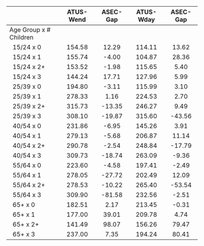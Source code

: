 
|                      |    ATUS-Wend |     ASEC-Gap |    ATUS-Wday |     ASEC-Gap |
| -------------------- | :----------: | :----------: | :----------: | :----------: |
| Age Group x # Children |              |              |              |              |
| &nbsp;&nbsp;15/24 x 0 |       154.58 |        12.29 |       114.11 |        13.62 |
| &nbsp;&nbsp;15/24 x 1 |       155.74 |        -4.00 |       104.87 |        28.36 |
| &nbsp;&nbsp;15/24 x 2+ |       153.52 |        -1.98 |       115.65 |         5.40 |
| &nbsp;&nbsp;15/24 x 3 |       144.24 |        17.71 |       127.96 |         5.99 |
| &nbsp;&nbsp;25/39 x 0 |       194.80 |        -3.11 |       115.99 |         3.10 |
| &nbsp;&nbsp;25/39 x 1 |       278.33 |         1.16 |       224.53 |         2.70 |
| &nbsp;&nbsp;25/39 x 2+ |       315.73 |       -13.35 |       246.27 |         9.49 |
| &nbsp;&nbsp;25/39 x 3 |       308.10 |       -19.87 |       315.60 |       -43.56 |
| &nbsp;&nbsp;40/54 x 0 |       231.86 |        -6.95 |       145.26 |         3.91 |
| &nbsp;&nbsp;40/54 x 1 |       279.13 |        -5.68 |       206.87 |        11.14 |
| &nbsp;&nbsp;40/54 x 2+ |       290.78 |        -2.54 |       248.84 |       -17.79 |
| &nbsp;&nbsp;40/54 x 3 |       309.73 |       -18.74 |       263.09 |        -9.36 |
| &nbsp;&nbsp;55/64 x 0 |       223.60 |        -4.58 |       197.41 |        -2.49 |
| &nbsp;&nbsp;55/64 x 1 |       278.05 |       -27.72 |       202.49 |        12.09 |
| &nbsp;&nbsp;55/64 x 2+ |       278.53 |       -10.22 |       265.40 |       -53.54 |
| &nbsp;&nbsp;55/64 x 3 |       309.90 |       -81.58 |       232.56 |        -2.51 |
| &nbsp;&nbsp;65+ x 0  |       182.51 |         2.17 |       213.45 |        -0.31 |
| &nbsp;&nbsp;65+ x 1  |       177.00 |        39.01 |       209.78 |         4.74 |
| &nbsp;&nbsp;65+ x 2+ |       141.49 |        98.07 |       156.26 |        79.47 |
| &nbsp;&nbsp;65+ x 3  |       237.00 |         7.35 |       194.24 |        80.41 |

